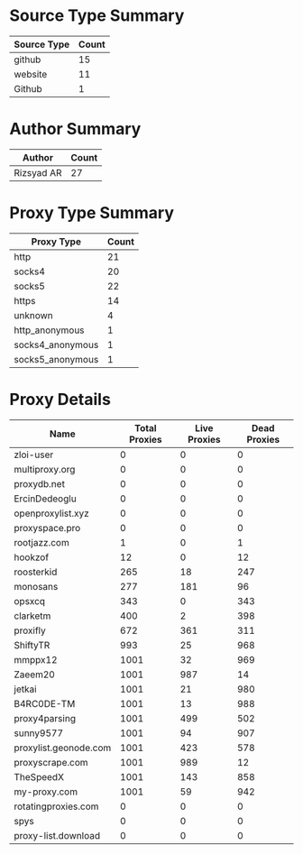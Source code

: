 # Source Type Summary

| Source Type | Count |
|-------------|-------|
| github | 15 |
| website | 11 |
| Github | 1 |


# Author Summary

| Author | Count |
|--------|-------|
| Rizsyad AR | 27 |


# Proxy Type Summary

| Proxy Type | Count |
|------------|-------|
| http | 21 |
| socks4 | 20 |
| socks5 | 22 |
| https | 14 |
| unknown | 4 |
| http_anonymous | 1 |
| socks4_anonymous | 1 |
| socks5_anonymous | 1 |


# Proxy Details

| Name | Total Proxies | Live Proxies | Dead Proxies |
|------|---------------|--------------|---------------|
| zloi-user | 0 | 0 | 0 |
| multiproxy.org | 0 | 0 | 0 |
| proxydb.net | 0 | 0 | 0 |
| ErcinDedeoglu | 0 | 0 | 0 |
| openproxylist.xyz | 0 | 0 | 0 |
| proxyspace.pro | 0 | 0 | 0 |
| rootjazz.com | 1 | 0 | 1 |
| hookzof | 12 | 0 | 12 |
| roosterkid | 265 | 18 | 247 |
| monosans | 277 | 181 | 96 |
| opsxcq | 343 | 0 | 343 |
| clarketm | 400 | 2 | 398 |
| proxifly | 672 | 361 | 311 |
| ShiftyTR | 993 | 25 | 968 |
| mmppx12 | 1001 | 32 | 969 |
| Zaeem20 | 1001 | 987 | 14 |
| jetkai | 1001 | 21 | 980 |
| B4RC0DE-TM | 1001 | 13 | 988 |
| proxy4parsing | 1001 | 499 | 502 |
| sunny9577 | 1001 | 94 | 907 |
| proxylist.geonode.com | 1001 | 423 | 578 |
| proxyscrape.com | 1001 | 989 | 12 |
| TheSpeedX | 1001 | 143 | 858 |
| my-proxy.com | 1001 | 59 | 942 |
| rotatingproxies.com | 0 | 0 | 0 |
| spys | 0 | 0 | 0 |
| proxy-list.download | 0 | 0 | 0 |
